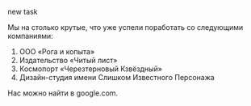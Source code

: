 new task

Мы на столько крутые, что уже успели поработать со следующими компаниями:

1.    ООО «Рога и копыта»
2.    Издательство «Читый лист»
3.    Космопорт «Черезтерновый Кзвёздный»
4.    Дизайн-студия имени Слишком Известного Персонажа

Нас можно найти в google.com.
